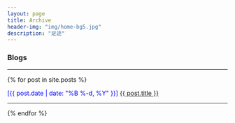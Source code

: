 ```yaml
---
layout: page
title: Archive
header-img: "img/home-bg5.jpg"
description: "足迹"
---
```


### Blogs
<hr>

{% for post in site.posts %}
<div class="post-preview">
    <font color="blue">[{{ post.date | date: "%B %-d, %Y" }}]  </font> 
     <a target="_blank" href="{{ post.url | prepend: site.baseurl }}"> {{ post.title }}  </a> 
</div>
<hr>
{% endfor %}
